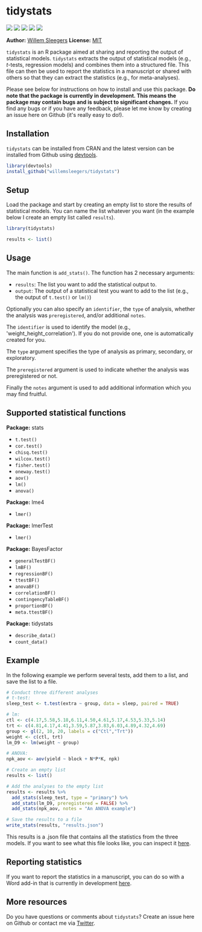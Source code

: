 
<!-- README.md is generated from README.Rmd. Please edit that file -->



# tidystats

<!-- badges: start -->


[![](https://www.r-pkg.org/badges/version/tidystats?color=green)](https://cran.r-project.org/package=tidystats) [![](http://cranlogs.r-pkg.org/badges/grand-total/tidystats?color=green)](https://cran.r-project.org/package=tidystats) [![](http://cranlogs.r-pkg.org/badges/last-month/tidystats?color=green)](https://cran.r-project.org/package=tidystats) [![](http://cranlogs.r-pkg.org/badges/last-week/tidystats?color=green)](https://cran.r-project.org/package=tidystats) [![](https://img.shields.io/badge/doi-10.5281/zenodo.4041859-blue.svg)](https://doi.org/10.5281/zenodo.4041859)
<!-- badges: end -->

**Author:** [Willem Sleegers](https://www.willemsleegers.com/)
**License:** [MIT](https://opensource.org/licenses/MIT)

`tidystats` is an R package aimed at sharing and reporting the output of statistical models. `tidystats` extracts the output of statistical models (e.g., *t*-tests, regression models) and combines them into a structured file. This file can then be used to report the statistics in a manuscript or shared with others so that they can extract the statistics (e.g., for meta-analyses).

Please see below for instructions on how to install and use this package. **Do note that the package is currently in development. This means the package may contain bugs and is subject to significant changes.** If you find any bugs or if you have any feedback, please let me know by creating an issue here on Github (it's really easy to do!).

## Installation

`tidystats` can be installed from CRAN and the latest version can be installed from Github using [devtools](https://github.com/r-lib/devtools). 


```r
library(devtools)
install_github("willemsleegers/tidystats")
```

## Setup

Load the package and start by creating an empty list to store the results of statistical models. You can name the list whatever you want (in the example below I create an empty list called `results`).


```r
library(tidystats)

results <- list()
```

## Usage

The main function is `add_stats()`. The function has 2 necessary arguments:

- `results`: The list you want to add the statistical output to.
- `output`: The output of a statistical test you want to add to the list (e.g., the output of `t.test()` or `lm()`)

Optionally you can also specify an `identifier`, the `type` of analysis, whether the analysis was `preregistered`, and/or additional `notes`.  

The `identifier` is used to identify the model (e.g., 'weight_height_correlation'). If you do not provide one, one is  automatically created for you.

The `type` argument specifies the type of analysis as primary, secondary, or exploratory.

The `preregistered` argument is used to indicate whether the analysis was preregistered or not.

Finally the `notes` argument is used to add additional information which you may find fruitful.

## Supported statistical functions

**Package:** stats

- `t.test()`
- `cor.test()`
- `chisq.test()`
- `wilcox.test()`
- `fisher.test()`
- `oneway.test()`
- `aov()`
- `lm()`
- `anova()`

**Package:** lme4

- `lmer()`

**Package:** lmerTest

- `lmer()`

**Package:** BayesFactor

- `generalTestBF()`
- `lmBF()`
- `regressionBF()`
- `ttestBF()`
- `anovaBF()`
- `correlationBF()`
- `contingencyTableBF()`
- `proportionBF()`
- `meta.ttestBF()`

**Package:** tidystats

- `describe_data()`
- `count_data()`

## Example



In the following example we perform several tests, add them to a list, and save the list to a file.


```r
# Conduct three different analyses
# t-test:
sleep_test <- t.test(extra ~ group, data = sleep, paired = TRUE)

# lm:
ctl <- c(4.17,5.58,5.18,6.11,4.50,4.61,5.17,4.53,5.33,5.14)
trt <- c(4.81,4.17,4.41,3.59,5.87,3.83,6.03,4.89,4.32,4.69)
group <- gl(2, 10, 20, labels = c("Ctl","Trt"))
weight <- c(ctl, trt)
lm_D9 <- lm(weight ~ group)

# ANOVA:
npk_aov <- aov(yield ~ block + N*P*K, npk)

# Create an empty list
results <- list()

# Add the analyses to the empty list
results <- results %>%
  add_stats(sleep_test, type = "primary") %>%
  add_stats(lm_D9, preregistered = FALSE) %>%
  add_stats(npk_aov, notes = "An ANOVA example")

# Save the results to a file
write_stats(results, "results.json")
```

This results is a .json file that contains all the statistics from the three models. If you want to see what this file looks like, you can inspect it [here](https://github.com/WillemSleegers/tidystats/blob/master/inst/results.json).

## Reporting statistics

If you want to report the statistics in a manuscript, you can do so with a Word add-in that is currently in development [here](https://github.com/WillemSleegers/tidystats-Word-add-in).

## More resources

Do you have questions or comments about `tidystats`? Create an issue here on Github or contact me via [Twitter](https://twitter.com/willemsleegers).
